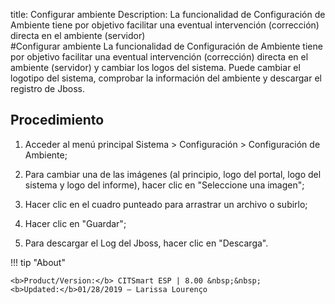 title:  Configurar ambiente 
Description: La funcionalidad de Configuración de Ambiente tiene por objetivo facilitar una eventual intervención (corrección) directa en el ambiente (servidor)  
#Configurar ambiente
La funcionalidad de Configuración de Ambiente tiene por objetivo facilitar una eventual intervención (corrección) directa en el ambiente (servidor) y cambiar los logos del sistema.
Puede cambiar el logotipo del sistema, comprobar la información del ambiente y descargar el registro de Jboss.

Procedimiento
-------------

1.  Acceder al menú principal Sistema \> Configuración \> Configuración de
    Ambiente;

2.  Para cambiar una de las imágenes (al principio, logo del portal, logo del
    sistema y logo del informe), hacer clic en "Seleccione una imagen";

3.  Hacer clic en el cuadro punteado para arrastrar un archivo o subirlo;

4.  Hacer clic en "Guardar";

5.  Para descargar el Log del Jboss, hacer clic en "Descarga".

!!! tip "About"

    <b>Product/Version:</b> CITSmart ESP | 8.00 &nbsp;&nbsp;
    <b>Updated:</b>01/28/2019 – Larissa Lourenço
